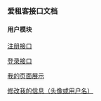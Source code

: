 ### 爱租客接口文档
#### 用户模块
[注册接口](houstest/DOC/user/user_login.md)

[登录接口](/houstest/DOC/user/user_register.md)

[我的页面展示](/houstest/DOC/user/user_my.md)

[修改我的信息（头像或用户名）](/houstest/DOC/user/user_profile.md)